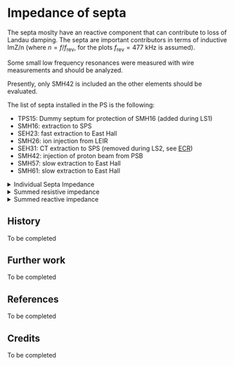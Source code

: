 # Impedance of septa

The septa moslty have an reactive component that can contribute to loss of
Landau damping. The septa are important contributors in terms of inductive
ImZ/n (where $`n=f/f_\mathrm{rev}`$, for the plots $`f_\mathrm{rev}=477`$ kHz is assumed).

Some small low frequency resonances were measured with wire measurements and should be
analyzed.

Presently, only SMH42 is included an the other elements should be evaluated.
 
The list of septa installed in the PS is the following:

- TPS15: Dummy septum for protection of SMH16 (added during LS1)
- SMH16: extraction to SPS
- SEH23: fast extraction to East Hall
- SMH26: ion injection from LEIR
- SEH31: CT extraction to SPS (removed during LS2, see [ECR](https://edms.cern.ch/ui/file/1981131/0.1/PS-LJ-EC-0007-00-10.pdf))
- SMH42: injection of proton beam from PSB
- SMH57: slow extraction to East Hall
- SMH61: slow extraction to East Hall

<details>
  <summary>Individual Septa Impedance</summary>
  <img src="overview/overview_indiv_septa.png">
</details>

<details>
  <summary>Summed resistive impedance</summary>
  <img src="overview/overview_real_summed.png">
  <img src="overview/overview_real_summed_zoom.png">
</details>

<details>
  <summary>Summed reactive impedance</summary>
  <img src="overview/overview_imag_summed.png">
  <img src="overview/overview_imag_summed_zoom.png">
</details>

## History

To be completed

## Further work

To be completed

## References

To be completed

## Credits

To be completed
